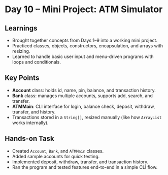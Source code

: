 # Day 10 – Mini Project: ATM Simulator

## Learnings

* Brought together concepts from Days 1–9 into a working mini project.
* Practiced classes, objects, constructors, encapsulation, and arrays with resizing.
* Learned to handle basic user input and menu-driven programs with loops and conditionals.

## Key Points

* **Account** class: holds id, name, pin, balance, and transaction history.
* **Bank** class: manages multiple accounts, supports add, search, and transfer.
* **ATMMain**: CLI interface for login, balance check, deposit, withdraw, transfer, and history.
* Transactions stored in a `String[]`, resized manually (like how `ArrayList` works internally).

## Hands-on Task

* Created `Account`, `Bank`, and `ATMMain` classes.
* Added sample accounts for quick testing.
* Implemented deposit, withdraw, transfer, and transaction history.
* Ran the program and tested features end-to-end in a simple CLI flow.
